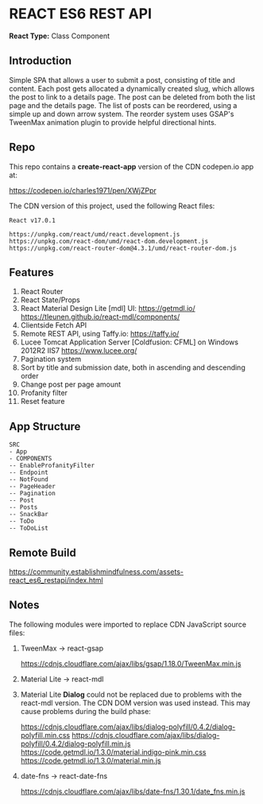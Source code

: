 # REACT ES6 REST API #

**React Type:** Class Component

## Introduction ##

Simple SPA that allows a user to submit a post, consisting of title and content. Each post gets allocated a dynamically created slug, which allows the post to link to a details page. The post can be deleted from both the list page and the details page. The list of posts can be reordered, using a simple up and down arrow system. The reorder system uses GSAP's TweenMax animation plugin to provide helpful directional hints.

## Repo ##

This repo contains a **create-react-app** version of the CDN codepen.io app at:

https://codepen.io/charles1971/pen/XWjZPpr

The CDN version of this project, used the following React files:

    React v17.0.1

    https://unpkg.com/react/umd/react.development.js 
    https://unpkg.com/react-dom/umd/react-dom.development.js 
    https://unpkg.com/react-router-dom@4.3.1/umd/react-router-dom.js

## Features ##

1. React Router
2. React State/Props 
3. React Material Design Lite [mdl] UI:
   https://getmdl.io/
   https://tleunen.github.io/react-mdl/components/
4. Clientside Fetch API   
5. Remote REST API, using Taffy.io:
   https://taffy.io/
6. Lucee Tomcat Application Server [Coldfusion: CFML] on Windows 2012R2 IIS7
   https://www.lucee.org/
7. Pagination system
8. Sort by title and submission date, both in ascending and descending order
9. Change post per page amount   
10. Profanity filter   
11. Reset feature

## App Structure ##

    SRC
    - App
    - COMPONENTS
    -- EnableProfanityFilter
    -- Endpoint
    -- NotFound	
    -- PageHeader	
    -- Pagination
    -- Post
    -- Posts
    -- SnackBar
    -- ToDo
    -- ToDoList

## Remote Build ##

https://community.establishmindfulness.com/assets-react_es6_restapi/index.html

## Notes ##

The following modules were imported to replace CDN JavaScript source files:

1. TweenMax -> react-gsap

    https://cdnjs.cloudflare.com/ajax/libs/gsap/1.18.0/TweenMax.min.js

2. Material Lite -> react-mdl
3. Material Lite **Dialog** could not be replaced due to problems with the react-mdl version. The CDN DOM version was used instead. This may cause problems during the build phase:

    https://cdnjs.cloudflare.com/ajax/libs/dialog-polyfill/0.4.2/dialog-polyfill.min.css
    https://cdnjs.cloudflare.com/ajax/libs/dialog-polyfill/0.4.2/dialog-polyfill.min.js
    https://code.getmdl.io/1.3.0/material.indigo-pink.min.css		
    https://code.getmdl.io/1.3.0/material.min.js

4. date-fns -> react-date-fns

    https://cdnjs.cloudflare.com/ajax/libs/date-fns/1.30.1/date_fns.min.js